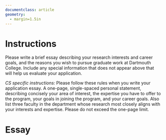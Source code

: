 ```yaml
---
documentclass: article
geometry:
  - margin=1.5in
---
```


<!--
pandoc personal-statement.md -o dartmouth.pdf
-->

# Instructions

Please write a brief essay describing your research interests and career goals, and the reasons you wish to pursue graduate work at Dartmouth College. Include any special information that does not appear above that will help us evaluate your application.

_CS specific instructions:_ Please follow these rules when you write your application essay. A one-page, single-spaced personal statement, describing concisely your area of interest, the expertise you have to offer to the program, your goals in joining the program, and your career goals. Also list three faculty in the department whose research most closely aligns with your interests and expertise. Please do not exceed the one-page limit.

# Essay
